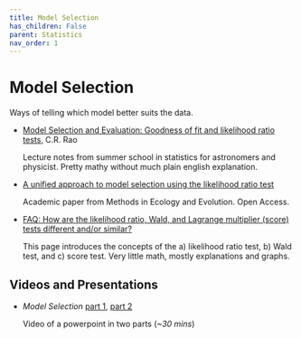 ```yaml
---
title: Model Selection
has_children: False
parent: Statistics
nav_order: 1
---
```


# Model Selection

Ways of telling which model better suits the data.

- [Model Selection and Evaluation: Goodness of fit and likelihood ratio tests](https://astrostatistics.psu.edu/su08/lecturenotes/rao_model08.pdf), C.R. Rao

   Lecture notes from summer school in statistics for astronomers and physicist. Pretty mathy without much plain english explanation.

- [A unified approach to model selection using the likelihood ratio test](https://besjournals.onlinelibrary.wiley.com/doi/full/10.1111/j.2041-210X.2010.00063.x)

   Academic paper from Methods in Ecology and Evolution. Open Access.

- [FAQ: How are the likelihood ratio, Wald, and Lagrange multiplier (score) tests different and/or similar?](https://stats.idre.ucla.edu/other/mult-pkg/faq/general/faqhow-are-the-likelihood-ratio-wald-and-lagrange-multiplier-score-tests-different-andor-similar/)

   This page introduces the concepts of the a) likelihood ratio test, b) Wald test, and c) score test. Very little math, mostly explanations and graphs.

## Videos and Presentations
- *Model Selection* [part 1](https://www.youtube.com/watch?v=sJB2LmppZj8), [part 2](https://www.youtube.com/watch?v=qSoDZ_33GbM)

   Video of a powerpoint in two parts (*~30 mins*)
